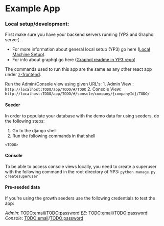 # Example App

<Short app description>

### Local setup/development:

First make sure you have your backend servers running (YP3 and Graphql server).

- For more information about general local setup (YP3) go here ([Local Machine Setup](https://confluence.inside-zen.com/pages/viewpage.action?spaceKey=ENG&title=Local+Machine+Setup+Guide)).
- For info about graphql go here ([Graphql readme in YP3 repo](https://github.com/zenefits/yourPeople3/tree/master/graphql))

The commands used to run this app are the same as any other react app under [z-frontend](https://github.com/zenefits/z-frontend).

Run the <TODO app-name> Admin/Console view using given URL's: 1. Admin View :
`http://localhost:TODO/app/TODO/#/TODO` 2. Console View:
`http://localhost:TODO/app/TODO/#/console/company/{companyId}/TODO/`

#### Seeder

In order to populate your database with the demo data for <TODO app-name> using seeders, do the following steps:

1.  Go to the django shell
2.  Run the following commands in that shell

```
<TODO>
```

#### Console

To be able to access console views locally, you need to create a superuser with the following command in the root directory of YP3:
`python manage.py createsuperuser`

#### Pre-seeded data

If you're using the growth seeders use the following credentials to test the app:

_Admin_: <TODO:email>/<TODO:password>
_EE_: <TODO:email>/<TODO:password>
_Console_: <TODO:email>/<TODO:password>
